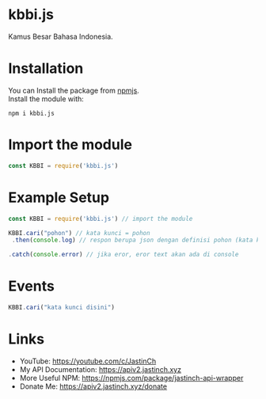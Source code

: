 # kbbi.js

Kamus Besar Bahasa Indonesia.

# Installation
You can Install the package from [npmjs](https://npmjs.com/package/kbbi.js).<br>
Install the module with:
```cli
npm i kbbi.js
```

# Import the module
```js
const KBBI = require('kbbi.js')
```

# Example Setup
```js
const KBBI = require('kbbi.js') // import the module

KBBI.cari("pohon") // kata kunci = pohon
 .then(console.log) // respon berupa json dengan definisi pohon (kata kunci yang di cari tadi)

.catch(console.error) // jika eror, eror text akan ada di console
```

# Events
```js
KBBI.cari("kata kunci disini") 
```

#

# Links
- YouTube: https://youtube.com/c/JastinCh
- My API Documentation: https://apiv2.jastinch.xyz
- More Useful NPM: https://npmjs.com/package/jastinch-api-wrapper
- Donate Me: https://apiv2.jastinch.xyz/donate
